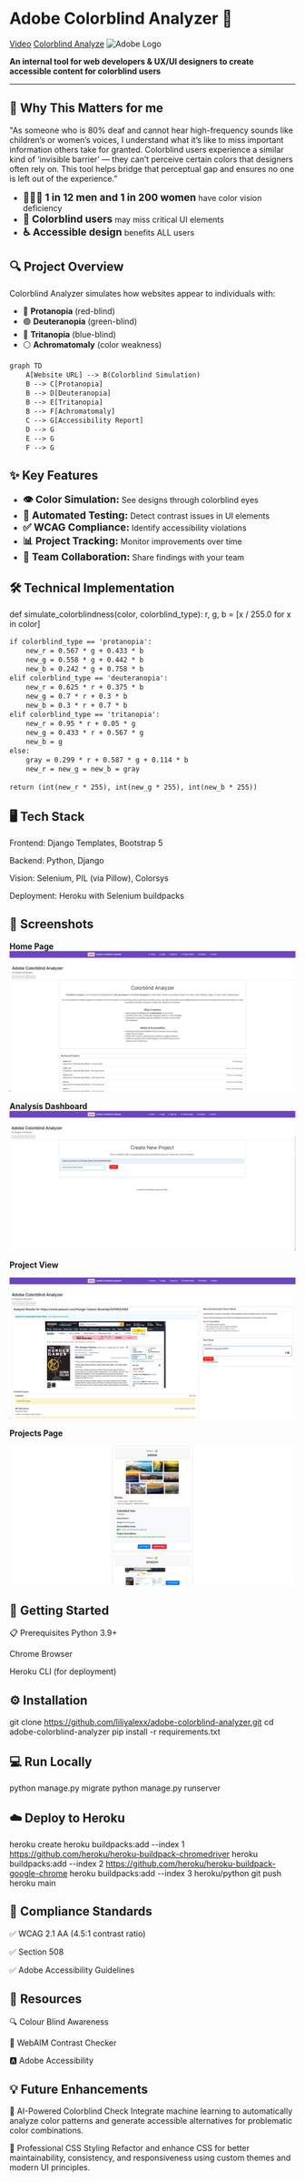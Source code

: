 # Adobe Colorblind Analyzer 🌈
[Video](https://youtu.be/Sh8fya9IHlE)
[Colorblind Analyze](https://colorblind-analyzer-a495ff639427.herokuapp.com/)
<img src="https://upload.wikimedia.org/wikipedia/commons/thumb/7/7b/Adobe_Systems_logo_and_wordmark.svg/60px-Adobe_Systems_logo_and_wordmark.svg.png" width="30" alt="Adobe Logo">

**An internal tool for web developers & UX/UI designers to create accessible content for colorblind users**

---

## 🎯 Why This Matters for me
"As someone who is 80% deaf and cannot hear high-frequency sounds like children’s or women’s voices, I understand what it’s like to miss important information others take for granted. Colorblind users experience a similar kind of ‘invisible barrier’ — they can’t perceive certain colors that designers often rely on. This tool helps bridge that perceptual gap and ensures no one is left out of the experience."

<ul>
  <li><strong style="font-size: 1.1rem;">👨‍👩‍👧 1 in 12 men and 1 in 200 women</strong> have color vision deficiency</li>
  <li><strong style="font-size: 1.1rem;">🚦 Colorblind users</strong> may miss critical UI elements</li>
  <li><strong style="font-size: 1.1rem;">♿ Accessible design</strong> benefits ALL users</li>
</ul>


## 🔍 Project Overview

Colorblind Analyzer simulates how websites appear to individuals with:

- 🔴 **Protanopia** (red-blind)
- 🟢 **Deuteranopia** (green-blind)
- 🔵 **Tritanopia** (blue-blind)
- ⚪ **Achromatomaly** (color weakness)

```mermaid
graph TD
    A[Website URL] --> B(Colorblind Simulation)
    B --> C[Protanopia]
    B --> D[Deuteranopia]
    B --> E[Tritanopia]
    B --> F[Achromatomaly]
    C --> G[Accessibility Report]
    D --> G
    E --> G
    F --> G

```
## ✨ Key Features

<ul>
  <li><strong style="font-size: 1.1rem;">👁️ Color Simulation:</strong> See designs through colorblind eyes</li>
  <li><strong style="font-size: 1.1rem;">🤖 Automated Testing:</strong> Detect contrast issues in UI elements</li>
  <li><strong style="font-size: 1.1rem;">✅ WCAG Compliance:</strong> Identify accessibility violations</li>
  <li><strong style="font-size: 1.1rem;">📊 Project Tracking:</strong> Monitor improvements over time</li>
  <li><strong style="font-size: 1.1rem;">👥 Team Collaboration:</strong> Share findings with your team</li>
</ul>

## 🛠 Technical Implementation

def simulate_colorblindness(color, colorblind_type):
    r, g, b = [x / 255.0 for x in color]
    
    if colorblind_type == 'protanopia':
        new_r = 0.567 * g + 0.433 * b
        new_g = 0.558 * g + 0.442 * b
        new_b = 0.242 * g + 0.758 * b
    elif colorblind_type == 'deuteranopia':
        new_r = 0.625 * r + 0.375 * b
        new_g = 0.7 * r + 0.3 * b
        new_b = 0.3 * r + 0.7 * b
    elif colorblind_type == 'tritanopia':
        new_r = 0.95 * r + 0.05 * g
        new_g = 0.433 * r + 0.567 * g
        new_b = g
    else:
        gray = 0.299 * r + 0.587 * g + 0.114 * b
        new_r = new_g = new_b = gray
    
    return (int(new_r * 255), int(new_g * 255), int(new_b * 255))

## 🖥 Tech Stack
Frontend: Django Templates, Bootstrap 5

Backend: Python, Django

Vision: Selenium, PIL (via Pillow), Colorsys

Deployment: Heroku with Selenium buildpacks

## 📸 Screenshots
**Home Page**
![Home Page](analyzer/static/analyzer/images/1.png)


**Analysis Dashboard**
![Analysis Dashboard](analyzer/static/analyzer/images/3.png)

**Project View**

![Project View](analyzer/static/analyzer/images/4.png)

**Projects Page**

![Progects Page](analyzer/static/analyzer/images/5.png)
		

## 🚀 Getting Started
📋 Prerequisites
Python 3.9+

Chrome Browser

Heroku CLI (for deployment)

## ⚙️ Installation

git clone https://github.com/liliyalexx/adobe-colorblind-analyzer.git
cd adobe-colorblind-analyzer
pip install -r requirements.txt

## 💻 Run Locally

python manage.py migrate 
python manage.py runserver

## ☁️ Deploy to Heroku

heroku create
heroku buildpacks:add --index 1 https://github.com/heroku/heroku-buildpack-chromedriver
heroku buildpacks:add --index 2 https://github.com/heroku/heroku-buildpack-google-chrome
heroku buildpacks:add --index 3 heroku/python
git push heroku main

## 📜 Compliance Standards

✅ WCAG 2.1 AA (4.5:1 contrast ratio)

✅ Section 508

✅ Adobe Accessibility Guidelines

## 🔗 Resources
🔍 Colour Blind Awareness

🎨 WebAIM Contrast Checker

🅰️ Adobe Accessibility

## 💡 Future Enhancements

🤖 AI-Powered Colorblind Check
Integrate machine learning to automatically analyze color patterns and generate accessible alternatives for problematic color combinations.

🎨 Professional CSS Styling
Refactor and enhance CSS for better maintainability, consistency, and responsiveness using custom themes and modern UI principles.
